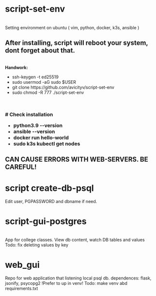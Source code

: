 # script-set-env
<br>Setting environment on ubuntu ( vim, python, docker, k3s, ansible )
<br><h2>After installing, script will reboot your system, dont forget about that.</h1>
<br><b>Handwork:</b>
<br>
<ul>
  <li> ssh-keygen -t ed25519</li>
  <li>sudo usermod -aG sudo $USER</li>
  <li>git clone https://github.com/avicityv/script-set-env</li>
  <li>sudo chmod -R 777 ./script-set-env</li>
</ul>
<br>
<h3># Check installation
  <ul>
    <li>python3.9 --version</li>
    <li>ansible --version</li>
    <li>docker run hello-world</li>
    <li>sudo k3s kubectl get nodes</li>
  </ul>
</h2>
<h2>CAN CAUSE ERRORS WITH WEB-SERVERS. BE CAREFUL!</h2>

# script create-db-psql
Edit user, PGPASSWORD and dbname if need.

# script-gui-postgres
<br>App for college classes. View db content, watch DB tables and values</br>
Todo: fix deleting values by key 

# web_gui
Repo for web application that listening local psql db. 
dependences: flask, jsonify, psycopg2
!Prefer to up in venv!
Todo: make venv abd requirements.txt

